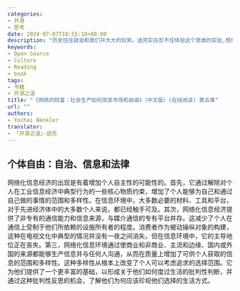 ```yaml
---
categories:
- 开源
- 思考
date: 2024-07-07T18:55:10+08:00
description: "历史往往就会和我们开大大的玩笑。适兕实在忍不住体验这个思维的实验,想象虚拟的历史，于是尝试花几个月的时间翻译。Enjoy！Happy Reading～"
keywords:
- Open Source
- Culture
- Reading
- book
tags:
- 书籍
- 开源之道
title: "《网络的财富：社会生产如何改变市场和自由》（中文版）(在线阅读) 第五章"
url: ""
authors:
- Yochai Benkler
translater:
- 「开源之道」·适兕
---
```


## 个体自由：自治、信息和法律

网络化信息经济的出现是有着增加个人自主性的可能性的。首先，它通过解除对个人在工业信息经济中典型行为的一些核心物质约束，增加了个人能够为自己和通过自己做的事情的范围和多样性。在信息环境中，大多数必要的材料、工具和平台，对于先进经济体中的大多数个人来说，都已经触手可及。其次，网络化信息经济提供了非专有的通信能力和信息来源，与媒介通信的专有平台并存。这减少了个人在通信上受制于他们所依赖的设施所有者的程度。消费者作为被动操纵对象的构建，这种在电视文化中典型的情况并没有一夜之间消失，但在信息环境中，它的主导地位正在丧失。第三，网络化信息环境通过使商业和非商业、主流和边缘、国内或外国的来源都能够生产信息并与任何人沟通，从而在质量上增加了可供个人获取的信息的范围和多样性。这种多样性从根本上改变了个人可以考虑追求的选择范围。它为他们提供了一个更丰富的基础，以形成关于他们如何度过生活的批判性判断，并通过这种批判性反思的机会，了解他们为何应该珍视他们选择的生活方式。

